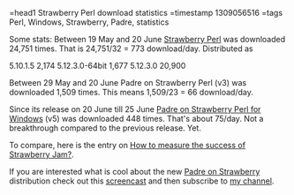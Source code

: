 =head1 Strawberry Perl download statistics
=timestamp 1309056516
=tags Perl, Windows, Strawberry, Padre, statistics

Some stats: Between 19 May and 20 June <a href="http://strawberryperl.com/">Strawberry Perl</a>
was downloaded 24,751 times. That is 24,751/32 = 773 download/day.
Distributed as

 5.10.1.5         2,174
 5.12.3.0-64bit   1,677
 5.12.3.0        20,900

Between 29 May and 20 June Padre on Strawberry Perl (v3) was downloaded 1,509 times.
This means 1,509/23 = 66 download/day.

Since its release on 20 June till 25 June <a href="http://padre.perlide.org/">Padre on Strawberry Perl for Windows</a> (v5)
was downloaded 448 times.
That's about 75/day. Not a breakthrough compared to the previous release. Yet.

To compare, here is the entry on <a href="/how-to-measure-the-success-of-strawberry-jam.html">How to measure the success of Strawberry Jam?</a>.

If you are interested what is cool about the new <a href="http://padre.perlide.org/">Padre on Strawberry</a> 
distribution check out this <a href="http://www.youtube.com/watch?v=MKXtGgWi7qs">screencast</a> and then subscribe to
<a href="http://www.youtube.com/gabor529">my channel</a>.

